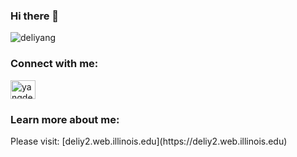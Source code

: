### Hi there 👋

<p align="left"> <img src="https://komarev.com/ghpvc/?username=deliyang&label=Profile%20views&color=0e75b6&style=flat" alt="deliyang" /> </p>

<h3 align="left">Connect with me:</h3>
<p align="left">
<a href="https://linkedin.com/in/yangdeli" target="blank"><img align="center" src="https://raw.githubusercontent.com/rahuldkjain/github-profile-readme-generator/master/src/images/icons/Social/linked-in-alt.svg" alt="yangdeli" height="30" width="40" /></a>
  
<h3 align="left">Learn more about me:</h3>
Please visit: [deliy2.web.illinois.edu](https://deliy2.web.illinois.edu)
